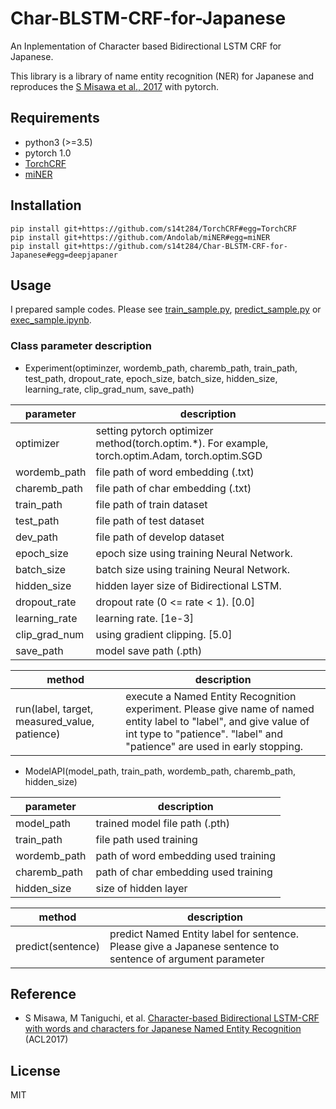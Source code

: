 # Char-BLSTM-CRF-for-Japanese

An Inplementation of Character based Bidirectional LSTM CRF for Japanese.

This library is a library of name entity recognition (NER) for Japanese and reproduces the [S Misawa et al., 2017](http://www.aclweb.org/anthology/W17-4114) with pytorch.


## Requirements

- python3 (>=3.5)
- pytorch 1.0
- [TorchCRF](https://github.com/s14t284/TorchCRF)
- [miNER](https://github.com/Andolab/miNER)


## Installation

```shell
pip install git+https://github.com/s14t284/TorchCRF#egg=TorchCRF
pip install git+https://github.com/Andolab/miNER#egg=miNER
pip install git+https://github.com/s14t284/Char-BLSTM-CRF-for-Japanese#egg=deepjapaner
```


## Usage

I prepared sample codes. Please see [train\_sample.py](https://github.com/s14t284/Char-BLSTM-CRF-for-Japanese/blob/master/train_sample.py), [predict\_sample.py](https://github.com/s14t284/Char-BLSTM-CRF-for-Japanese/blob/master/predict_sample.py) or [exec\_sample.ipynb](https://github.com/s14t284/Char-BLSTM-CRF-for-Japanese/blob/master/exec_sample.ipynb).

### Class parameter description

- Experiment(optiminzer, wordemb\_path, charemb\_path, train\_path, test\_path, dropout\_rate,
             epoch\_size, batch\_size, hidden\_size, learning\_rate, clip\_grad\_num, save\_path)

|  parameter  |  description  |
| ---- | ---- |
|  optimizer  |  setting pytorch optimizer method(torch.optim.\*). For example, torch.optim.Adam, torch.optim.SGD|
|  wordemb\_path  |  file path of word embedding (.txt) |
|  charemb\_path  |  file path of char embedding (.txt)  |
|  train\_path  |  file path of train dataset  |
|  test\_path  |  file path of test dataset  |
|  dev\_path  |  file path of develop dataset  |
|  epoch\_size  |  epoch size using training Neural Network. |
|  batch\_size  |  batch size using training Neural Network. |
|  hidden\_size  |  hidden layer size of Bidirectional LSTM.  |
|  dropout\_rate  |  dropout rate (0 <= rate < 1). \[0.0\]  |
|  learning\_rate  |  learning rate. \[1e-3\]  |
|  clip\_grad\_num  |  using gradient clipping. \[5.0\] |
|  save\_path  |  model save path (.pth)  |

| method | description |
| ---- | ---- |
| run(label, target, measured\_value, patience) | execute a Named Entity Recognition experiment. Please give name of named entity label to "label", and give value of int type to "patience". "label" and "patience" are used in early stopping.


- ModelAPI(model\_path, train\_path, wordemb\_path, charemb\_path, hidden\_size)

| parameter  |  description  |
| ---- | ---- |
| model\_path | trained model file path (.pth) |
| train\_path | file path used training |
| wordemb\_path | path of word embedding used training |
| charemb\_path | path of char embedding used training |
| hidden\_size | size of hidden layer |

| method | description |
| ---- | ---- |
| predict(sentence) | predict Named Entity label for sentence. Please give a Japanese sentence to sentence of argument parameter


## Reference
- S Misawa, M Taniguchi, et al. [Character-based Bidirectional LSTM-CRF with words and characters for Japanese Named Entity Recognition](http://www.aclweb.org/anthology/W17-4114) (ACL2017)


## License

MIT

